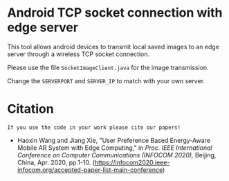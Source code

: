 # Android TCP socket connection with edge server
This tool allows android devices to transmit local saved images to an edge server through a wireless TCP socket connection.

Please use the file `SocketImageClient.java` for the image transmission.

Change the `SERVERPORT` and `SERVER_IP` to match with your own server.

# Citation
`If you use the code in your work please cite our papers!`

* Haoxin Wang and Jiang Xie, "User Preference Based Energy-Aware Mobile AR System with Edge Computing," in *Proc. IEEE International Conference on Computer Communications (INFOCOM 2020),* Beijing, China, Apr. 2020, pp.1-10. (https://infocom2020.ieee-infocom.org/accepted-paper-list-main-conference)
